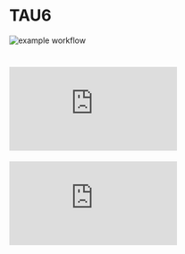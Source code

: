 # TAU6
![example workflow](https://github.com/Fancia96/TAU6/actions/workflows/github-actions-demo.yml/badge.svg)
# ![example workflow](https://github.com/Fancia96/TAU6/-/jobs/3491614538/artifacts/z3/target/site/jacoco/index.html)
![Coverage Badge](https://img.shields.io/endpoint?url=https://gist.githubusercontent.com/Fancia96/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/raw/TAU6__pull_##.json)

